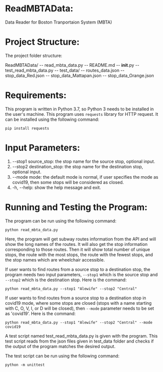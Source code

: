# ReadMBTAData:
Data Reader for Boston Tranportaion System (MBTA)

# Project Structure:
The project folder structure:

ReadMBTAData/
-- read_mbta_data.py
-- README.md
-- __init__.py
-- test_read_mbta_data.py
-- test_data/
   -- routes_data.json
   -- stop_data_Red.json
   -- stop_data_Mattapan.json
   -- stop_data_Orange.json

# Requirements:
This program is written in Python 3.7, so Python 3 needs to be installed in the user's machine. This program uses `requests` library for HTTP request. It can be installed using the following command:

```pip install requests```

# Input Parameters:
1. --stop1 source_stop: the stop name for the source stop, optional input.
2. --stop2 destination_stop: the stop name for the destination stop, optional input.
3. --mode mode: the default mode is normal, if user specifies the mode as covid19, then some stops will be considered as closed.
4. -h, --help: show the help message and exit.


# Running and Testing the Program:
The program can be run using the following command:

```python read_mbta_data.py```

Here, the program will get subway routes information from the API and will show the long names of the routes. It will also get the stop information corresponding to those routes. Then it will show total number of unique stops, the route with the most stops, the route with the fewest stops, and the stop names which are wheelchair accessible.

If user wants to find routes from a source stop to a destination stop, the program needs two input parameters, `--stop1` which is the source stop and `--stop2` which is the destination stop. Here is the command:

```python read_mbta_data.py --stop1 "Alewife" --stop2 "Central"```

If user wants to find routes from a source stop to a destination stop in covid19 mode, where some stops are closed (stops with a name starting with C, O, V,
I, or D will be closed), then `--mode` parameter needs to be set as 'covid19'. Here is the command:

```python read_mbta_data.py --stop1 "Alewife" --stop2 "Central" --mode covid19```

A test script named test_read_mbta_data.py is given with the program. This test script reads from the json files given in test_data folder and checks if the output of the program matches the desired output.

The test script can be run using the following command:

```python -m unittest```